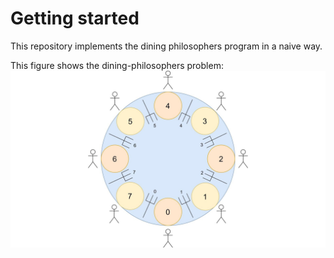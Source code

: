 # Getting started

This repository implements the dining philosophers program in a naive way.

This figure shows the dining-philosophers problem:
![Dining Philosophers](img/philosophers.jpg)

